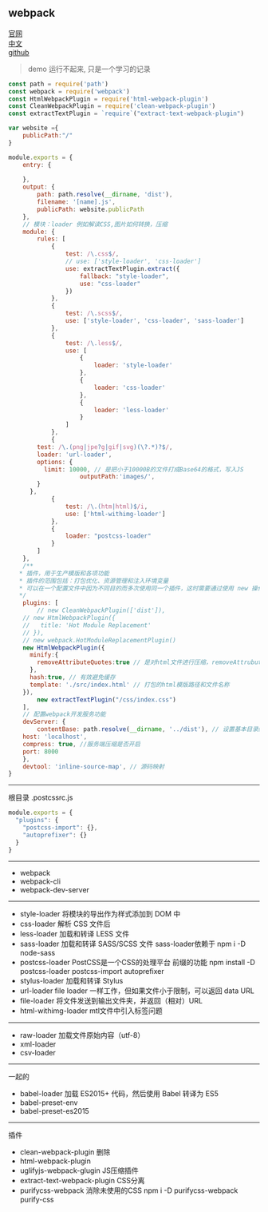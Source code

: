## webpack

[官网](https://webpack.js.org/) <br>
[中文](https://webpack.docschina.org/) <br>
[github](https://github.com/webpack/webpack)


> demo 运行不起来, 只是一个学习的记录

```js
const path = require('path')
const webpack = require('webpack')
const HtmlWebpackPlugin = require('html-webpack-plugin')
const CleanWebpackPlugin = require('clean-webpack-plugin')
const extractTextPlugin = `require`("extract-text-webpack-plugin")

var website ={
    publicPath:"/"
}

module.exports = {
	entry: {
		
	},
	output: {
		path: path.resolve(__dirname, 'dist'),
		filename: '[name].js',
		publicPath: website.publicPath
	},
	// 模块：loader 例如解读CSS,图片如何转换，压缩
	module: {
		rules: [
			{
				test: /\.css$/,
				// use: ['style-loader', 'css-loader']
				use: extractTextPlugin.extract({
					fallback: "style-loader",
					use: "css-loader"
				})
			},
			{
				test: /\.scss$/,
				use: ['style-loader', 'css-loader', 'sass-loader']
			},
			{
				test: /\.less$/,
				use: [
					{
						loader: 'style-loader'
					},
					{
						loader: 'css-loader'
					},
					{
						loader: 'less-loader'
					}
				]
			},
			{
        test: /\.(png|jpe?g|gif|svg)(\?.*)?$/,
        loader: 'url-loader',
        options: {
          limit: 10000, // 是把小于10000B的文件打成Base64的格式，写入JS
					outputPath:'images/',
        }
      },
			{
				test: /\.(htm|html)$/i,
				use: ['html-withimg-loader'] 
			},
			{
				loader: "postcss-loader"
			}
		]
	},
	/**
   * 插件，用于生产模版和各项功能
   * 插件的范围包括：打包优化、资源管理和注入环境变量
   * 可以在一个配置文件中因为不同目的而多次使用同一个插件，这时需要通过使用 new 操作符来创建它的一个实例
   */
	plugins: [
		// new CleanWebpackPlugin(['dist']),
    // new HtmlWebpackPlugin({
    //   title: 'Hot Module Replacement'
    // }),
    // new webpack.HotModuleReplacementPlugin()
    new HtmlWebpackPlugin({
      minify:{
        removeAttributeQuotes:true // 是对html文件进行压缩，removeAttrubuteQuotes是却掉属性的双引号
      },
      hash:true, // 有效避免缓存
      template: './src/index.html' // 打包的html模版路径和文件名称
    }),
		new extractTextPlugin("/css/index.css")
	],
	// 配置webpack开发服务功能
	devServer: {
		contentBase: path.resolve(__dirname, '../dist'), // 设置基本目录结构 用于找到程序打包地址
    host: 'localhost',
    compress: true, //服务端压缩是否开启
    port: 8000
	},
	devtool: 'inline-source-map', // 源码映射
}
```
---
根目录 .postcssrc.js
```js
module.exports = {
  "plugins": {
    "postcss-import": {},
    "autoprefixer": {}
  }
}
```
---
* webpack
* webpack-cli
* webpack-dev-server
---
* style-loader  将模块的导出作为样式添加到 DOM 中
* css-loader  解析 CSS 文件后
* less-loader 加载和转译 LESS 文件
* sass-loader 加载和转译 SASS/SCSS 文件 sass-loader依赖于 npm i -D node-sass
* postcss-loader  PostCSS是一个CSS的处理平台 前缀的功能 npm install -D postcss-loader postcss-import autoprefixer 
* stylus-loader   加载和转译 Stylus  
* url-loader  file loader 一样工作，但如果文件小于限制，可以返回 data URL
* file-loader 将文件发送到输出文件夹，并返回（相对）URL
* html-withimg-loader mtl文件中引入标签问题
---
* raw-loader  加载文件原始内容（utf-8）
* xml-loader  
* csv-loader
---
一起的
* babel-loader 加载 ES2015+ 代码，然后使用 Babel 转译为 ES5
* babel-preset-env
* babel-preset-es2015
---
插件 
* clean-webpack-plugin  删除
* html-webpack-plugin		
* uglifyjs-webpack-glugin JS压缩插件
* extract-text-webpack-plugin CSS分离
* purifycss-webpack  消除未使用的CSS npm  i -D purifycss-webpack purify-css